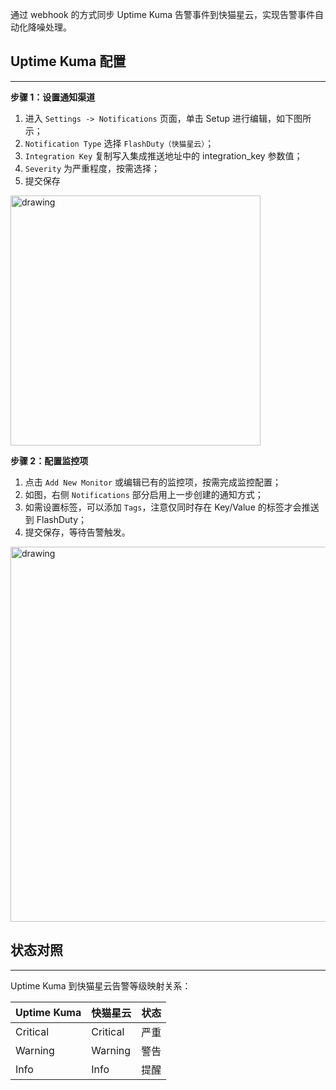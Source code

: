 通过 webhook 的方式同步 Uptime Kuma 告警事件到快猫星云，实现告警事件自动化降噪处理。

## Uptime Kuma 配置
---
**步骤 1：设置通知渠道**

1. 进入 `Settings -> Notifications` 页面，单击 Setup 进行编辑，如下图所示；
2. `Notification Type` 选择 `FlashDuty（快猫星云）`；
3. `Integration Key` 复制写入集成推送地址中的 integration_key 参数值；
4. `Severity` 为严重程度，按需选择；
5. 提交保存

<img alt="drawing" width="400" src="https://download.flashcat.cloud/flashduty/integration/uptime-kuma/notify_channel.png" />

**步骤 2：配置监控项**

<div class="md-block">

1. 点击 `Add New Monitor` 或编辑已有的监控项，按需完成监控配置；
2. 如图，右侧 `Notifications` 部分启用上一步创建的通知方式；
3. 如需设置标签，可以添加 `Tags`，注意仅同时存在 Key/Value 的标签才会推送到 FlashDuty；
4. 提交保存，等待告警触发。

<img alt="drawing" width="600" src="https://download.flashcat.cloud/flashduty/integration/uptime-kuma/monitor.png" />

</div>

## 状态对照
---
<div class="md-block">
  
Uptime Kuma 到快猫星云告警等级映射关系：

| Uptime Kuma  | 快猫星云 | 状态 |
| ------------ | -------- | ---- |
| Critical     | Critical | 严重 |
| Warning     | Warning  | 警告 |
| Info     | Info     | 提醒 |

</div>